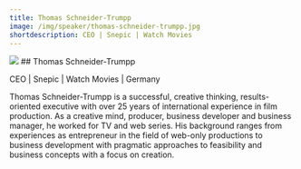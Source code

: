 ```yaml
---
title: Thomas Schneider-Trumpp
image: /img/speaker/thomas-schneider-trumpp.jpg
shortdescription: CEO | Snepic | Watch Movies 
---
```

<img src="/img/speaker/thomas-schneider-trumpp.jpg">
## Thomas Schneider-Trumpp

CEO | Snepic | Watch Movies | Germany

Thomas Schneider-Trumpp is a successful, creative thinking, results-oriented executive with over 25 years of international experience in film production. As a creative mind, producer, business developer and business manager, he worked for TV and web series. His background ranges from experiences as entrepreneur in the field of web-only productions to business development with pragmatic approaches to feasibility and business concepts with a focus on creation.

